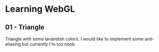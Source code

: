 # Learning WebGL
## 01 - Triangle
Triangle with some lavandish colors. I would like to implement some anti-aliasing but currently I'm too noob